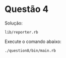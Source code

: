 # Questão 4

Solução:
```
lib/reporter.rb
```
Execute o comando abaixo:
```
./question8/bin/main.rb
```